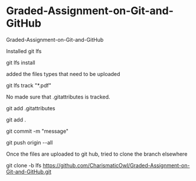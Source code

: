 # Graded-Assignment-on-Git-and-GitHub
Graded-Assignment-on-Git-and-GitHub


Installed git lfs

git lfs install

added the files types that need to be uploaded

git lfs track "*.pdf"

No made sure that .gitattributes is tracked.

git add .gitattributes

git add .

git commit -m "message"

git push origin --all

Once the files are uploaded to  git hub, tried to clone the branch elsewhere

git clone -b lfs https://github.com/CharismaticOwl/Graded-Assignment-on-Git-and-GitHub.git